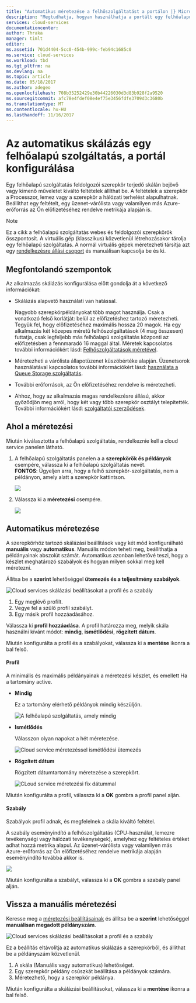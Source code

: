 ```yaml
---
title: "Automatikus méretezése a felhőszolgáltatást a portálon |} Microsoft Docs"
description: "Megtudhatja, hogyan használhatja a portált egy felhőalapú szolgáltatás webes szerepkör vagy a feldolgozói szerepkör automatikus skálázási szabályok konfigurálása az Azure-ban."
services: cloud-services
documentationcenter: 
author: Thraka
manager: timlt
editor: 
ms.assetid: 701d4404-5cc0-454b-999c-feb94c1685c0
ms.service: cloud-services
ms.workload: tbd
ms.tgt_pltfrm: na
ms.devlang: na
ms.topic: article
ms.date: 05/18/2017
ms.author: adegeo
ms.openlocfilehash: 708b35252429e30b44226030d3d83b928f2a9520
ms.sourcegitcommit: afc78e4fdef08e4ef75e3456fdfe3709d3c3680b
ms.translationtype: MT
ms.contentlocale: hu-HU
ms.lasthandoff: 11/16/2017
---
```

# <a name="how-to-configure-auto-scaling-for-a-cloud-service-in-the-portal"></a>Az automatikus skálázás egy felhőalapú szolgáltatás, a portál konfigurálása

Egy felhőalapú szolgáltatás feldolgozói szerepkör terjedő skálán bejövő vagy kimenő műveletet kiváltó feltételek állíthat be. A feltételek a szerepkör a Processzor, lemez vagy a szerepkör a hálózati terhelést alapulhatnak. Beállíthat egy feltételt, egy üzenet-várólista vagy valamilyen más Azure-erőforrás az Ön előfizetéséhez rendelve metrikája alapján is.

> [!NOTE]
> Ez a cikk a felhőalapú szolgáltatás webes és feldolgozói szerepkörök összpontosít. A virtuális gép (klasszikus) közvetlenül létrehozásakor tárolja egy felhőalapú szolgáltatás. A normál virtuális gépek méretezheti társítja azt egy [rendelkezésre állási csoport](../virtual-machines/windows/classic/configure-availability.md?toc=%2fazure%2fvirtual-machines%2fwindows%2fclassic%2ftoc.json) és manuálisan kapcsolja be és ki.

## <a name="considerations"></a>Megfontolandó szempontok
Az alkalmazás skálázás konfigurálása előtt gondolja át a következő információkat:

* Skálázás alapvető használati van hatással.

    Nagyobb szerepkörpéldányokat több magot használja. Csak a vonatkozó felső korlátját: belül az előfizetéshez tartozó méretezheti. Tegyük fel, hogy előfizetéséhez maximális hossza 20 magok. Ha egy alkalmazás két közepes méretű felhőszolgáltatások (4 mag összesen) futtatja, csak legfeljebb más felhőalapú szolgáltatás központi az előfizetésben a fennmaradó 16 maggal által. Méretek kapcsolatos további információkért lásd: [Felhőszolgáltatások méretével](cloud-services-sizes-specs.md).

* Méretezheti a várólista állapotüzenet küszöbértéke alapján. Üzenetsorok használatával kapcsolatos további információkért lásd: [használata a Queue Storage szolgáltatás](../storage/queues/storage-dotnet-how-to-use-queues.md).

* További erőforrások, az Ön előfizetéséhez rendelve is méretezheti.

* Ahhoz, hogy az alkalmazás magas rendelkezésre állású, akkor győződjön meg arról, hogy két vagy több szerepkör osztályt telepítették. További információkért lásd: [szolgáltatói szerződések](https://azure.microsoft.com/support/legal/sla/).


## <a name="where-scale-is-located"></a>Ahol a méretezési
Miután kiválasztotta a felhőalapú szolgáltatás, rendelkeznie kell a cloud service panelen látható.

1. A felhőalapú szolgáltatás panelen a a **szerepkörök és példányok** csempére, válassza ki a felhőalapú szolgáltatás nevét.   
   **FONTOS**: Ügyeljen arra, hogy a felhő szerepkör-szolgáltatás, nem a példányon, amely alatt a szerepkör kattintson.

    ![](./media/cloud-services-how-to-scale-portal/roles-instances.png)
2. Válassza ki a **méretezési** csempére.

    ![](./media/cloud-services-how-to-scale-portal/scale-tile.png)

## <a name="automatic-scale"></a>Automatikus méretezése
A szerepkörhöz tartozó skálázási beállítások vagy két mód konfigurálható **manuális** vagy **automatikus**. Manuális módon teheti meg, beállíthatja a példányainak abszolút számát. Automatikus azonban lehetővé teszi, hogy a készlet meghatározó szabályok és hogyan milyen sokkal meg kell méretezni.

Állítsa be a **szerint** lehetőséggel **ütemezés és a teljesítmény szabályok**.

![Cloud services skálázási beállításokat a profil és a szabály](./media/cloud-services-how-to-scale-portal/schedule-basics.png)

1. Egy meglévő profilt.
2. Vegye fel a szülő profil szabályt.
3. Egy másik profil hozzáadásához.

Válassza ki **profil hozzáadása**. A profil határozza meg, melyik skála használni kívánt módot: **mindig**, **ismétlődési**, **rögzített dátum**.

Miután konfigurálta a profil és a szabályokat, válassza ki a **mentése** ikonra a bal felső.

#### <a name="profile"></a>Profil
A minimális és maximális példányainak a méretezési készlet, és emellett Ha a tartomány active.

* **Mindig**

    Ez a tartomány elérhető példányok mindig készüljön.  

    ![A felhőalapú szolgáltatás, amely mindig](./media/cloud-services-how-to-scale-portal/select-always.png)
* **Ismétlődés**

    Válasszon olyan napokat a hét méretezése.

    ![Cloud service méretezéssel ismétlődési ütemezés](./media/cloud-services-how-to-scale-portal/select-recurrence.png)
* **Rögzített dátum**

    Rögzített dátumtartomány méretezése a szerepkört.

    ![CLoud service méretezési fix dátummal](./media/cloud-services-how-to-scale-portal/select-fixed.png)

Miután konfigurálta a profil, válassza ki a **OK** gombra a profil panel alján.

#### <a name="rule"></a>Szabály
Szabályok profil adnak, és megfelelnek a skála kiváltó feltétel.

A szabály eseményindító a felhőszolgáltatás (CPU-használat, lemezre tevékenységi vagy hálózati tevékenységek), amelyhez egy feltételes értéket adhat hozzá metrika alapul. Az üzenet-várólista vagy valamilyen más Azure-erőforrás az Ön előfizetéséhez rendelve metrikája alapján eseményindító továbbá akkor is.

![](./media/cloud-services-how-to-scale-portal/rule-settings.png)

Miután konfigurálta a szabályt, válassza ki a **OK** gombra a szabály panel alján.

## <a name="back-to-manual-scale"></a>Vissza a manuális méretezési
Keresse meg a [méretezési beállításainak](#where-scale-is-located) és állítsa be a **szerint** lehetőséggel **manuálisan megadott példányszám**.

![Cloud services skálázási beállításokat a profil és a szabály](./media/cloud-services-how-to-scale-portal/manual-basics.png)

Ez a beállítás eltávolítja az automatikus skálázás a szerepkörből, és állíthat be a példányszám közvetlenül.

1. A skála (Manuális vagy automatikus) lehetőséget.
2. Egy szerepkör példány csúszkát beállítása a példányok számára.
3. Méretezhető, hogy a szerepkör példánya.

Miután konfigurálta a skálázási beállításokat, válassza ki a **mentése** ikonra a bal felső.

